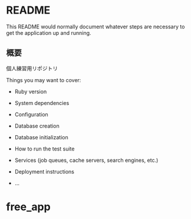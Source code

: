 # README
This README would normally document whatever steps are necessary to get the
application up and running.

## 概要
個人練習用リポジトリ

Things you may want to cover:

* Ruby version

* System dependencies

* Configuration

* Database creation

* Database initialization

* How to run the test suite

* Services (job queues, cache servers, search engines, etc.)

* Deployment instructions

* ...
# free_app
